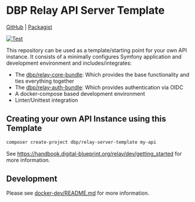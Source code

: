 # DBP Relay API Server Template

[GitHub](https://github.com/digital-blueprint/relay-server-template) |
[Packagist](https://packagist.org/packages/dbp/relay-server-template)

[![Test](https://github.com/digital-blueprint/relay-server-template/actions/workflows/test.yml/badge.svg)](https://github.com/digital-blueprint/relay-server-template/actions/workflows/test.yml)

This repository can be used as a template/starting point for your own API instance.
It consists of a minimally configures Symfony application and development environment
and includes/integrates:

* The [dbp/relay-core-bundle](https://packagist.org/packages/dbp/relay-core-bundle): Which provides the base functionality and ties everything together
* The [dbp/relay-auth-bundle](https://packagist.org/packages/dbp/relay-auth-bundle): Which provides authentication via OIDC
* A docker-compose based development environment
* Linter/Unittest integration

## Creating your own API Instance using this Template

```bash
composer create-project dbp/relay-server-template my-api
```

See https://handbook.digital-blueprint.org/relay/dev/getting_started for more information.

## Development

Please see [docker-dev/README.md](./docker-dev/README.md) for more information.
